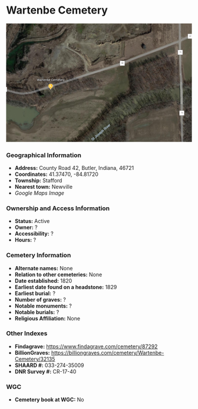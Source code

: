 # Wartenbe Cemetery


![Wartenbe Cemetery on Google Earth](https://github.com/FyoAtEPL/DeKalbCemeteries/blob/main/images/mapImages/WartenbeEarth.png "Wartenbe Cemetery on Google Earth")

### Geographical Information
- **Address:** County Road 42, Butler, Indiana, 46721
- **Coordinates:** 41.37470, -84.81720
- **Township:** Stafford
- **Nearest town:** Newville
- *Google Maps Image*

### Ownership and Access Information
- **Status:** Active
- **Owner:** ?
- **Accessibility:** ?
- **Hours:** ?

### Cemetery Information
- **Alternate names:** None
- **Relation to other cemeteries:** None
- **Date established:** 1820
- **Earliest date found on a headstone:** 1829
- **Earliest burial:** ?
- **Number of graves:** ?
- **Notable monuments:** ?
- **Notable burials:** ?
- **Religious Affiliation:** None

### Other Indexes
- **Findagrave:** https://www.findagrave.com/cemetery/87292
- **BillionGraves:** https://billiongraves.com/cemetery/Wartenbe-Cemetery/32135
- **SHAARD #:** 033-274-35009
- **DNR Survey #:** CR-17-40

### WGC
- **Cemetery book at WGC:** No
